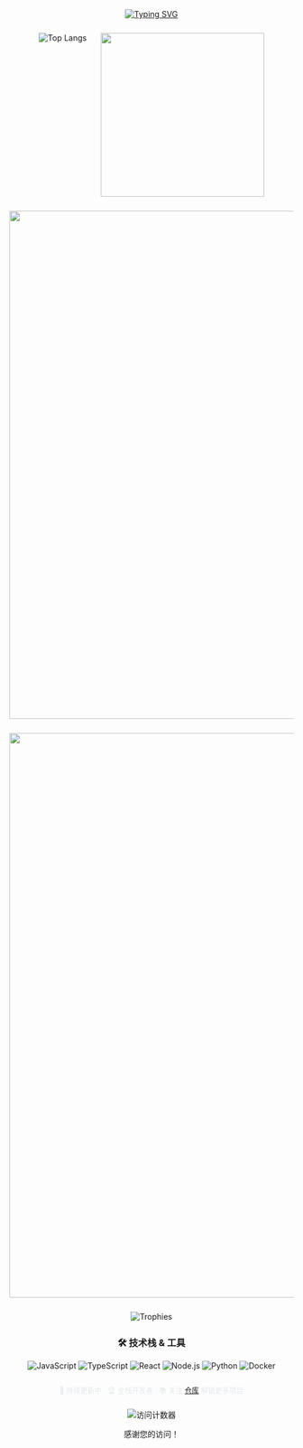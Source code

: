<div align="center">

  <!-- 标题动画 -->
  <a href="https://github.com/Lingbou">
    <img src="https://readme-typing-svg.herokuapp.com?font=Fira+Code&weight=700&size=28&pause=1000&color=2B6CB0&width=500&lines=Welcome+to+Lingbou's+Home!" alt="Typing SVG">
  </a>


  <!-- 语言分布 & 进度条 -->
  <div style="display: flex; flex-wrap: wrap; justify-content: center; gap: 25px; margin: 25px 0;">
    <img src="https://github-readme-stats.vercel.app/api/top-langs/?username=Lingbou&layout=compact&theme=tokyonight&card_width=320&langs_count=8&hide=html,css&title_color=3B82F6&text_color=E5E7EB&bg_color=0D1117&hide_border=true" alt="Top Langs" >
    <img src="https://github-readme-streak-stats.herokuapp.com/?user=Lingbou&theme=radical&border_radius=10&fire=FF4500&stroke=2B6CB0&background=0D1117&date_format=M%20j%5B%2C%20Y%5D&hide_border=true" width="290">
  </div>


  <!-- 数据卡片组合 -->
  <div style="display: flex; flex-wrap: wrap; justify-content: center; gap: 25px; margin: 25px 0;">
    <img src="https://github-readme-stats.vercel.app/api?username=Lingbou&show_icons=true&theme=radical&custom_title=GitHub%20Stats&icon_color=2B6CB0&text_color=3B82F6&bg_color=0D1117&hide_border=true&line_height=27&count_private=true" width="900">
    <img src="https://github-readme-activity-graph-fjqz177.vercel.app/graph?username=Lingbou&theme=react-dark&hide_border=true&area=true&color=2B6CB0&bg_color=0D1117" width="1000">
  </div>


  <!-- 荣誉 -->
  <div style="margin: 25px 0;">
    <img src="https://github-profile-trophy.vercel.app/?username=Lingbou&theme=discord&no-frame=true&column=7&margin-w=15&bg_color=0D1117&title_color=3B82F6&text_color=E5E7EB" alt="Trophies">
  </div>
 

  <!-- 技能徽章展示 -->
  <div style="margin: 25px 0;">
    <h3>🛠️ 技术栈 & 工具</h3>
    <p>
      <img src="https://img.shields.io/badge/-JavaScript-F7DF1E?style=flat-square&logo=javascript&logoColor=black" alt="JavaScript" />
      <img src="https://img.shields.io/badge/-TypeScript-3178C6?style=flat-square&logo=typescript&logoColor=white" alt="TypeScript" />
      <img src="https://img.shields.io/badge/-React-61DAFB?style=flat-square&logo=react&logoColor=black" alt="React" />
      <img src="https://img.shields.io/badge/-Node.js-339933?style=flat-square&logo=node.js&logoColor=white" alt="Node.js" />
      <img src="https://img.shields.io/badge/-Python-3776AB?style=flat-square&logo=python&logoColor=white" alt="Python" />
      <img src="https://img.shields.io/badge/-Docker-2496ED?style=flat-square&logo=docker&logoColor=white" alt="Docker" />
    </p>
  </div>

  <p style="color:#E5E7EB; font-size:0.9em; margin-top:20px;">
    🔧 持续更新中 · 🏆 全栈开发者 · 📚 关注 <a href="https://github.com/Lingbou">仓库</a> 解锁更多项目
  </p>


  <!-- 访问计数器 -->
  <div style="margin: 20px 0;">
    <img src="https://profile-counter.glitch.me/Lingbou/count.svg" alt="访问计数器" />
    <p>感谢您的访问！</p>
  </div>

  
  <!-- 页脚说明 -->

</div>
